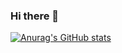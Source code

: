 ### Hi there 👋

[![Anurag's GitHub stats](https://github-readme-stats.vercel.app/api?username=diwangtseb&count_private=true)](https://github.com/anuraghazra/github-readme-stats)

<!--
**diwangtseb/diwangtseb** is a ✨ _special_ ✨ repository because its `README.md` (this file) appears on your GitHub profile.

Here are some ideas to get you started:

- 🔭 I’m currently working on ...
- 🌱 I’m currently learning ...
- 👯 I’m looking to collaborate on ...
- 🤔 I’m looking for help with ...
- 💬 Ask me about ...
- 📫 How to reach me: ...
- 😄 Pronouns: ...
- ⚡ Fun fact: ...
-->


